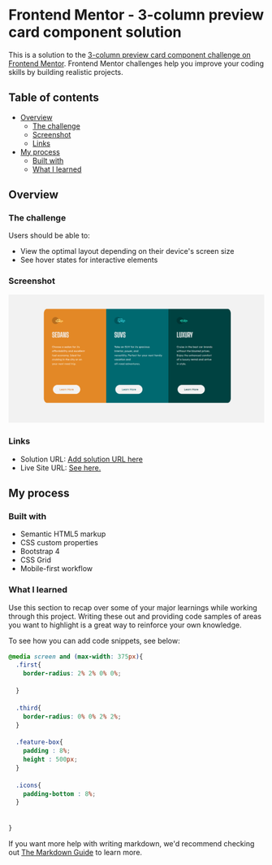 # Frontend Mentor - 3-column preview card component solution

This is a solution to the [3-column preview card component challenge on Frontend Mentor](https://www.frontendmentor.io/challenges/3column-preview-card-component-pH92eAR2-). Frontend Mentor challenges help you improve your coding skills by building realistic projects. 

## Table of contents

- [Overview](#overview)
  - [The challenge](#the-challenge)
  - [Screenshot](#screenshot)
  - [Links](#links)
- [My process](#my-process)
  - [Built with](#built-with)
  - [What I learned](#what-i-learned)
 


## Overview

### The challenge

Users should be able to:

- View the optimal layout depending on their device's screen size
- See hover states for interactive elements

### Screenshot

![](https://github.com/rachit287/FrontendChallenges/blob/721314bef8dc3f888a65087806a66ba8c8c5ed0a/3-column-preview-card-component-main/images/Annotation%202021-07-18%20055237.png)


### Links

- Solution URL: [Add solution URL here](https://your-solution-url.com)
- Live Site URL: [See here.](https://frontend-challenges-i9igdlqgd-rachit287.vercel.app/)
## My process

### Built with

- Semantic HTML5 markup
- CSS custom properties
- Bootstrap 4
- CSS Grid
- Mobile-first workflow


### What I learned

Use this section to recap over some of your major learnings while working through this project. Writing these out and providing code samples of areas you want to highlight is a great way to reinforce your own knowledge.

To see how you can add code snippets, see below:


```css
@media screen and (max-width: 375px){
  .first{
    border-radius: 2% 2% 0% 0%;

  }

  .third{
    border-radius: 0% 0% 2% 2%;
  }

  .feature-box{
    padding : 8%;
    height : 500px;
  }

  .icons{
    padding-bottom : 8%;
  }


}
```

If you want more help with writing markdown, we'd recommend checking out [The Markdown Guide](https://www.markdownguide.org/) to learn more.


